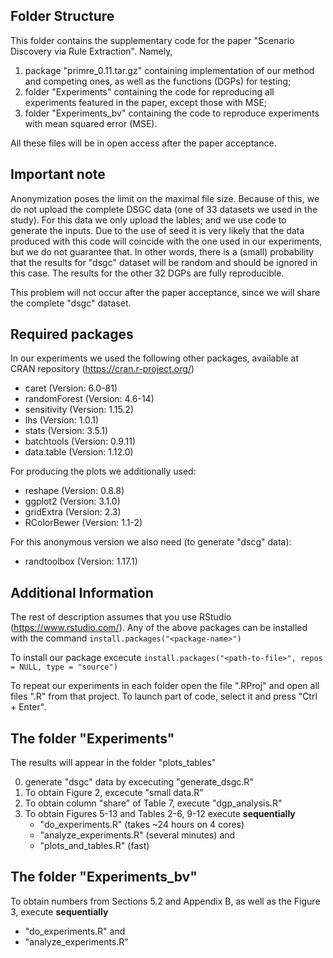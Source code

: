## Folder Structure
This folder contains the supplementary code for the paper "Scenario Discovery via Rule Extraction". Namely,
1. package "primre_0.11.tar.gz" containing implementation of our method and competing ones, as well as the functions (DGPs) for testing;
2. folder "Experiments" containing the code for reproducing all experiments featured in the paper, except those with MSE;
3. folder "Experiments_bv" containing the code to reproduce experiments with mean squared error (MSE).

All these files will be in open access after the paper acceptance.

## Important note

Anonymization poses the limit on the maximal file size. Because of this, we do not upload the complete DSGC data (one of 33 datasets we used in the study). For this data we only upload the lables; and we use code to generate the inputs. Due to the use of seed it is very likely that the data produced with this code will coincide with the one used in our experiments, but we do not guarantee that. In other words, there is a (small) probability that the results for "dsgc" dataset will be random and should be ignored in this case. The results for the other 32 DGPs are fully reproducible.

This problem will not occur after the paper acceptance, since we will share the complete "dsgc" dataset.

## Required packages

In our experiments we used the following other packages, available at CRAN repository (https://cran.r-project.org/)
* caret (Version: 6.0-81)
* randomForest (Version: 4.6-14)
* sensitivity (Version: 1.15.2)
* lhs (Version: 1.0.1)
* stats (Version: 3.5.1)
* batchtools (Version: 0.9.11)
* data.table (Version: 1.12.0)

For producing the plots we additionally used:
* reshape (Version: 0.8.8)
* ggplot2 (Version: 3.1.0)
* gridExtra (Version: 2.3)
* RColorBewer (Version: 1.1-2)

For this anonymous version we also need (to generate "dscg" data):
* randtoolbox (Version: 1.17.1)

## Additional Information

The rest of description assumes that you use RStudio (https://www.rstudio.com/).
Any of the above packages can be installed with the command
`install.packages("<package-name>")`

To install our package excecute
`install.packages("<path-to-file>", repos = NULL, type = "source")`

To repeat our experiments in each folder open the file ".RProj" and open all files ".R" from that project. To launch part of code, select it and press "Ctrl + Enter".

## The folder "Experiments"

The results will appear in the folder "plots_tables"

0. generate "dsgc" data by excecuting "generate_dsgc.R"
1. To obtain Figure 2, excecute "small data.R"
2. To obtain column "share" of Table 7, execute "dgp_analysis.R"
3. To obtain Figures 5-13 and Tables 2-6, 9-12 execute **sequentially** 
	* "do_experiments.R" (takes ~24 hours on 4 cores)
	* "analyze_experiments.R" (several minutes) and
	* "plots_and_tables.R" (fast)

## The folder "Experiments_bv"

To obtain numbers from Sections 5.2 and Appendix B, as well as the Figure 3, execute **sequentially** 
* "do_experiments.R" and
* "analyze_experiments.R" 